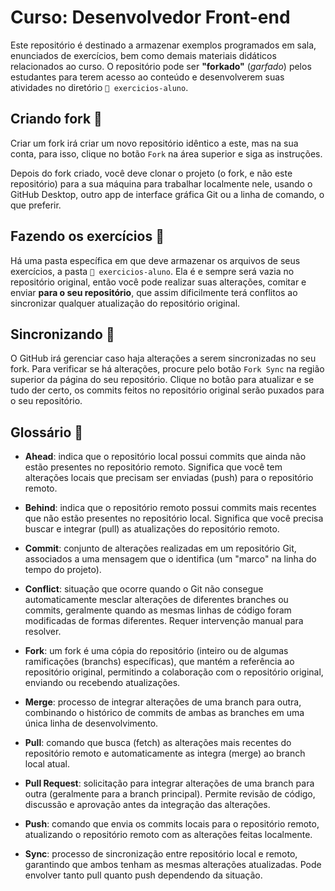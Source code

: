 # Curso: Desenvolvedor Front-end

Este repositório é destinado a armazenar exemplos programados em sala, enunciados de exercícios, bem como demais materiais didáticos relacionados ao curso. O repositório pode ser **"forkado"** (_garfado_) pelos estudantes para terem acesso ao conteúdo e desenvolverem suas atividades no diretório `📁 exercicios-aluno`.

## Criando fork 🔀

Criar um fork irá criar um novo repositório idêntico a este, mas na sua conta, para isso, clique no botão `Fork` na área superior e siga as instruções.

Depois do fork criado, você deve clonar o projeto (o fork, e não este repositório) para a sua máquina para trabalhar localmente nele, usando o GitHub Desktop, outro app de interface gráfica Git ou a linha de comando, o que preferir.

## Fazendo os exercícios 📝

Há uma pasta específica em que deve armazenar os arquivos de seus exercícios, a pasta `📁 exercicios-aluno`. Ela é e sempre será vazia no repositório original, então você pode realizar suas alterações, comitar e enviar **para o seu repositório**, que assim dificilmente terá conflitos ao sincronizar qualquer atualização do repositório original.

## Sincronizando 🔂

O GitHub irá gerenciar caso haja alterações a serem sincronizadas no seu fork. Para verificar se há alterações, procure pelo botão `Fork Sync` na região superior da página do seu repositório. Clique no botão para atualizar e se tudo der certo, os commits feitos no repositório original serão puxados para o seu repositório.

## Glossário 📖

-   **Ahead**: indica que o repositório local possui commits que ainda não estão presentes no repositório remoto. Significa que você tem alterações locais que precisam ser enviadas (push) para o repositório remoto.

-   **Behind**: indica que o repositório remoto possui commits mais recentes que não estão presentes no repositório local. Significa que você precisa buscar e integrar (pull) as atualizações do repositório remoto.

-   **Commit**: conjunto de alterações realizadas em um repositório Git, associados a uma mensagem que o identifica (um "marco" na linha do tempo do projeto).

-   **Conflict**: situação que ocorre quando o Git não consegue automaticamente mesclar alterações de diferentes branches ou commits, geralmente quando as mesmas linhas de código foram modificadas de formas diferentes. Requer intervenção manual para resolver.

-   **Fork**: um fork é uma cópia do repositório (inteiro ou de algumas ramificações (branchs) específicas), que mantém a referência ao repositório original, permitindo a colaboração com o repositório original, enviando ou recebendo atualizações.

-   **Merge**: processo de integrar alterações de uma branch para outra, combinando o histórico de commits de ambas as branches em uma única linha de desenvolvimento.

-   **Pull**: comando que busca (fetch) as alterações mais recentes do repositório remoto e automaticamente as integra (merge) ao branch local atual.

-   **Pull Request**: solicitação para integrar alterações de uma branch para outra (geralmente para a branch principal). Permite revisão de código, discussão e aprovação antes da integração das alterações.

-   **Push**: comando que envia os commits locais para o repositório remoto, atualizando o repositório remoto com as alterações feitas localmente.

-   **Sync**: processo de sincronização entre repositório local e remoto, garantindo que ambos tenham as mesmas alterações atualizadas. Pode envolver tanto pull quanto push dependendo da situação.
